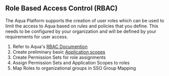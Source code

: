## Role Based Access Control (RBAC)

The Aqua Platform supports the creation of user roles which can be used to limit the access to Aqua based on rules and policies that you define. This needs to be configured by your organization and will be defined by your requirements for user access. 

1. Refer to Aqua's [RBAC Documention](https://docs.aquasec.com/v2022.4/platform/multi-application-role-based-access-control-rbac-/rbac-overview/)
2. Create preliminary basic [Application scopes](../setup/applicationscopes.md) 
3. Create Permission Sets for role assignments
4. Assign Permission Sets and Application Scopes to roles
5. Map Roles to organizational groups in SSO Group Mapping